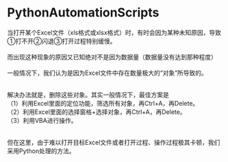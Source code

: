 # PythonAutomationScripts

当打开某个Excel文件（xls格式或xlsx格式）时，有时会因为某种未知原因，导致①打不开②闪退③打开过程特别缓慢。 <br /> <br />
而出现这种现象的原因又已知绝对不是因为数据量（数据量没有达到那种程度） <br /> <br />
一般情况下，我们认为是因为Excel文件中存在数量极大的“对象”所导致的。 <br /> <br />

解决办法就是，删除这些对象。其实一般情况下，最佳方案是 <br />
（1）利用Excel里面的定位功能，筛选所有对象，再Ctrl+A，再Delete。 <br />
（2）利用Excel里面的选择窗格+选择对象，再Ctrl+A，再Delete。 <br />
（3）利用VBA进行操作。 <br /> <br />

但在这里，由于难以打开目标Excel文件或者打开过程、操作过程极其卡顿，我们采用Python处理的方法。 <br />
